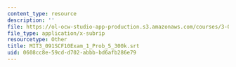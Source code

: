 ```yaml
---
content_type: resource
description: ''
file: https://ol-ocw-studio-app-production.s3.amazonaws.com/courses/3-091sc-introduction-to-solid-state-chemistry-fall-2010/0608cc8e59cdd702abbbbd6afb286e79_MIT3_091SCF10Exam_1_Prob_5_300k.srt
file_type: application/x-subrip
resourcetype: Other
title: MIT3_091SCF10Exam_1_Prob_5_300k.srt
uid: 0608cc8e-59cd-d702-abbb-bd6afb286e79
---
```

